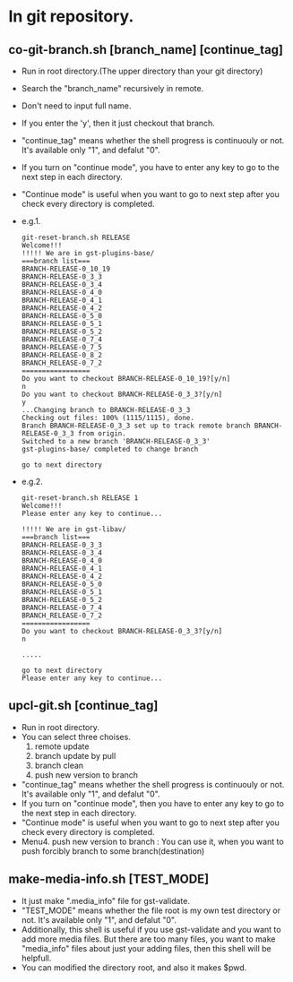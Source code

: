In git repository.
===================

co-git-branch.sh [branch_name] [continue_tag] 
----------------------------------------------
  - Run in root directory.(The upper directory than your git directory)
  - Search the "branch_name" recursively in remote.
  - Don't need to input full name.
  - If you enter the 'y', then it just checkout that branch.
  - "continue_tag" means whether the shell progress is continuouly or not. It's available only "1", and defalut "0".
  - If you turn on "continue mode", you have to enter any key to go to the next step in each directory. 
  - "Continue mode" is useful when you want to go to next step after you check every directory is completed. 
  - e.g.1.
      ```
      git-reset-branch.sh RELEASE
      Welcome!!!
      !!!!! We are in gst-plugins-base/
      ===branch list===
      BRANCH-RELEASE-0_10_19
      BRANCH-RELEASE-0_3_3
      BRANCH-RELEASE-0_3_4
      BRANCH-RELEASE-0_4_0
      BRANCH-RELEASE-0_4_1
      BRANCH-RELEASE-0_4_2
      BRANCH-RELEASE-0_5_0
      BRANCH-RELEASE-0_5_1
      BRANCH-RELEASE-0_5_2
      BRANCH-RELEASE-0_7_4
      BRANCH-RELEASE-0_7_5
      BRANCH-RELEASE-0_8_2
      BRANCH_RELEASE-0_7_2
      =================
      Do you want to checkout BRANCH-RELEASE-0_10_19?[y/n]
      n
      Do you want to checkout BRANCH-RELEASE-0_3_3?[y/n]
      y
      ...Changing branch to BRANCH-RELEASE-0_3_3
      Checking out files: 100% (1115/1115), done.
      Branch BRANCH-RELEASE-0_3_3 set up to track remote branch BRANCH-RELEASE-0_3_3 from origin.
      Switched to a new branch 'BRANCH-RELEASE-0_3_3'
      gst-plugins-base/ completed to change branch

      go to next directory
      ```


  - e.g.2.
      ```
      git-reset-branch.sh RELEASE 1
      Welcome!!!
      Please enter any key to continue...

      !!!!! We are in gst-libav/
      ===branch list===
      BRANCH-RELEASE-0_3_3
      BRANCH-RELEASE-0_3_4
      BRANCH-RELEASE-0_4_0
      BRANCH-RELEASE-0_4_1
      BRANCH-RELEASE-0_4_2
      BRANCH-RELEASE-0_5_0
      BRANCH-RELEASE-0_5_1
      BRANCH-RELEASE-0_5_2
      BRANCH-RELEASE-0_7_4
      BRANCH_RELEASE-0_7_2
      =================
      Do you want to checkout BRANCH-RELEASE-0_3_3?[y/n]
      n

      .....

      go to next directory
      Please enter any key to continue...
      ```


upcl-git.sh [continue_tag]
--------------------------
  - Run in root directory.
  - You can select three choises.
    1. remote update
    2. branch update by pull 
    3. branch clean
    4. push new version to branch
  - "continue_tag" means whether the shell progress is continuouly or not. It's available only "1", and defalut "0".
  - If you turn on "continue mode", then you have to enter any key to go to the next step in each directory. 
  - "Continue mode" is useful when you want to go to next step after you check every directory is completed. 
  - Menu4. push new version to branch : You can use it, when you want to push forcibly branch to some branch(destination)


make-media-info.sh [TEST_MODE]
---------------------------------
  - It just make ".media_info" file for gst-validate.
  - "TEST_MODE" means whether the file root is my own test directory or not. It's available only "1", and defalut "0".
  - Additionally, this shell is useful if you use gst-validate and you want to add more media files.
    But there are too many files, you want to make "media_info" files about just your adding files, then this shell will be helpfull.
  - You can modified the directory root, and also it makes $pwd.

